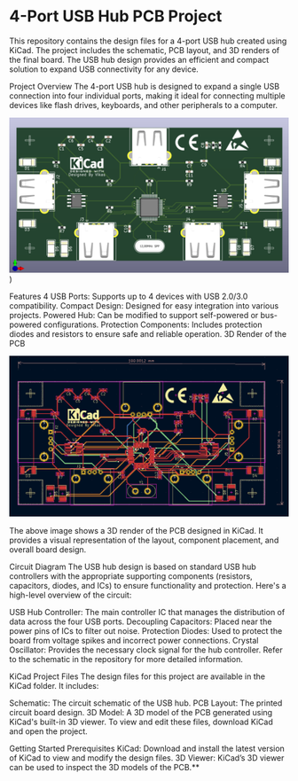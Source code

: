 # 4-Port USB Hub PCB Project
This repository contains the design files for a 4-port USB hub created using KiCad. The project includes the schematic, PCB layout, and 3D renders of the final board. The USB hub design provides an efficient and compact solution to expand USB connectivity for any device.

Project Overview
The 4-port USB hub is designed to expand a single USB connection into four individual ports, making it ideal for connecting multiple devices like flash drives, keyboards, and other peripherals to a computer.


![3D Render of the PCB](Screenshot%202024-09-29%20084229.png))

Features
4 USB Ports: Supports up to 4 devices with USB 2.0/3.0 compatibility.
Compact Design: Designed for easy integration into various projects.
Powered Hub: Can be modified to support self-powered or bus-powered configurations.
Protection Components: Includes protection diodes and resistors to ensure safe and reliable operation.
3D Render of the PCB


![Circuit Diagram- PCB](CKT.png)



The above image shows a 3D render of the PCB designed in KiCad. It provides a visual representation of the layout, component placement, and overall board design.

Circuit Diagram
The USB hub design is based on standard USB hub controllers with the appropriate supporting components (resistors, capacitors, diodes, and ICs) to ensure functionality and protection. Here's a high-level overview of the circuit:

USB Hub Controller: The main controller IC that manages the distribution of data across the four USB ports.
Decoupling Capacitors: Placed near the power pins of ICs to filter out noise.
Protection Diodes: Used to protect the board from voltage spikes and incorrect power connections.
Crystal Oscillator: Provides the necessary clock signal for the hub controller.
Refer to the schematic in the repository for more detailed information.

KiCad Project Files
The design files for this project are available in the KiCad folder. It includes:

Schematic: The circuit schematic of the USB hub.
PCB Layout: The printed circuit board design.
3D Model: A 3D model of the PCB generated using KiCad's built-in 3D viewer.
To view and edit these files, download KiCad and open the project.

Getting Started
Prerequisites
KiCad: Download and install the latest version of KiCad to view and modify the design files.
3D Viewer: KiCad’s 3D viewer can be used to inspect the 3D models of the PCB.**
